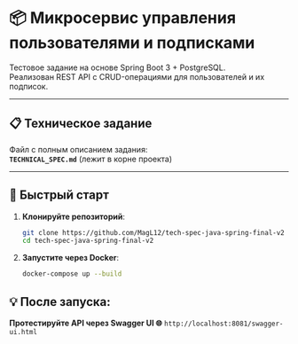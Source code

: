 # 📦 Микросервис управления пользователями и подписками

Тестовое задание на основе Spring Boot 3 + PostgreSQL.  
Реализован REST API с CRUD-операциями для пользователей и их подписок.

---

## 📋 Техническое задание

Файл с полным описанием задания:  
**`TECHNICAL_SPEC.md`** (лежит в корне проекта)

---

## 🚀 Быстрый старт

1. **Клонируйте репозиторий**:
   ```bash
   git clone https://github.com/MagL12/tech-spec-java-spring-final-v2
   cd tech-spec-java-spring-final-v2
   
2. **Запустите через Docker**:
   ```bash
   docker-compose up --build

## 💡 После запуска:

**Протестируйте API через Swagger UI 🌐** `http://localhost:8081/swagger-ui.html`



